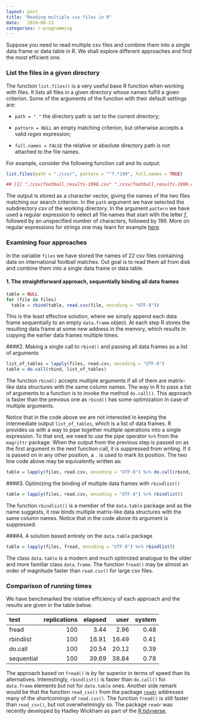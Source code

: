 ```yaml
---
layout: post
title: "Reading multiple csv files in R"
date:   2019-08-21
categories: r-programming
---
```


Suppose you need to read multiple csv files and combine them into a single data frame or data table in R. We shall explore different approaches and find the most efficient one.

### List the files in a given directory

The function `list.files()` is a very useful base R function when working with files. It lists all files in a given directory whose names fulfill a given criterion. Some of the arguments of the function with their default settings are:

  * `path = "."` the directory path is set to the current directory;
  
  * `pattern = NULL` an empty matching criterion, but otherwise accepts a valid *regex* expression;
  
  * `full.names = FALSE` the relative or absolute directory path is not attached to the file names. 

For example, consider the following function call and its output:


```r
list.files(path = "./csv/", pattern = "^f.*199", full.names = TRUE) 

## [1] "./csv/football_results-1998.csv" "./csv/football_results-1999.csv"
```

The output is stored as a character vector, giving the names of the two files matching our search criterion. In the `path` argument we have selected the subdirectory *csv* of the working directory. In the argument `pattern` we have used a regular expression to select all file names that start with the letter *f*, followed by an unspecified number of characters, followed by 199. More on regular expressions for strings one may learn for example [here](https://www.regular-expressions.info/index.html). 

### Examining four approaches

In the variable `files` we have stored the names of 22 csv files containing data on international football matches. Out goal is to read them all from disk and combine them into a single data frame or data table.

#### 1. The straightforward approach, sequentially binding all data frames

```r
table = NULL
for (file in files)
  table = rbind(table, read.csv(file, encoding = "UTF-8"))
```
This is the least effective solution, where we simply append each data frame sequentially to an empty `data.frame` object. At each step R stores the resulting data frame at some new address in the memory, which results in copying the earlier data frames multiple times.


####2. Making a single call to `rbind()` and passing all data frames as a list of arguments
  


```r
list_of_tables = lapply(files, read.csv, encoding = "UTF-8")
table = do.call(rbind, list_of_tables)
```

The function `rbind()` accepts multiple arguments if all of them are matrix-like data structures with the same column names. The way in R to pass a list of arguments to a function is to invoke the method `do.call()`. This approach is faster than the previous one as `rbind()` has some optimization in case of multiple arguments.

Notice that in the code above we are not interested in keeping the intermediate output `list_of_tables`, which is a list of data frames. R provides us with a way to pipe together multiple operations into a single expression. To that end, we need to use the pipe operator `%>%` from the `magrittr` package. When the output from the previous step is passed on as the first argument in the next function call, it is suppressed from writing. If it is passed on in any other position, a `.` is used to mark its position. The two line code above may be equivalently written as:


```r
table = lapply(files, read.csv, encoding = "UTF-8") %>% do.call(rbind, .)
```


####3. Optimizing the binding of multiple data frames with `rbindlist()`
  

```r
table = lapply(files, read.csv, encoding = "UTF-8") %>% rbindlist()
```

The function `rbindlist()` is a member of the `data.table` package and as the name suggests, it row binds multiple matrix-like data structures with the same column names. Notice that in the code above its argument is suppressed.

####4. A solution based entirely on the `data.table` package

```r
table = lapply(files, fread, encoding = "UTF-8") %>% rbindlist()
```

The class `data.table` is a modern and much optimized analogue to the older and more familiar class `data.frame`. The function `fread()` may be almost an order of magnitude faster than `read.csv()` for large csv files.


### Comparison of running times

We have benchmarked the relative efficiency of each approach and the results are given in the table below.

<table class="table" style="margin-left: auto; margin-right: auto;">
 <thead>
  <tr>
   <th style="text-align:left;"> test </th>
   <th style="text-align:right;"> replications </th>
   <th style="text-align:right;"> elapsed </th>
   <th style="text-align:right;"> user </th>
   <th style="text-align:right;"> system </th>
  </tr>
 </thead>
<tbody>
  <tr>
   <td style="text-align:left;"> fread </td>
   <td style="text-align:right;"> 100 </td>
   <td style="text-align:right;"> 3.44 </td>
   <td style="text-align:right;"> 2.96 </td>
   <td style="text-align:right;"> 0.48 </td>
  </tr>
  <tr>
   <td style="text-align:left;"> rbindlist </td>
   <td style="text-align:right;"> 100 </td>
   <td style="text-align:right;"> 16.91 </td>
   <td style="text-align:right;"> 16.49 </td>
   <td style="text-align:right;"> 0.41 </td>
  </tr>
  <tr>
   <td style="text-align:left;"> do.call </td>
   <td style="text-align:right;"> 100 </td>
   <td style="text-align:right;"> 20.54 </td>
   <td style="text-align:right;"> 20.12 </td>
   <td style="text-align:right;"> 0.39 </td>
  </tr>
  <tr>
   <td style="text-align:left;"> sequential </td>
   <td style="text-align:right;"> 100 </td>
   <td style="text-align:right;"> 39.69 </td>
   <td style="text-align:right;"> 38.84 </td>
   <td style="text-align:right;"> 0.78 </td>
  </tr>
</tbody>
</table>

The approach based on `fread()` is by far superior in terms of speed than its alternatives. Interestingly, `rbindlist()` is faster than `do.call()` for `data.frame` elements but not for `data.table` ones. Another side remark would be that the function `read_csv()` from the package [`readr`](https://github.com/tidyverse/readr) addresses many of the shortcomings of `read.csv()`. The function `fread()` is still faster than `read_csv()`, but not overwhelmingly so. The package `readr` was recently developed by Hadley Wickham as part of the [R tidyverse](https://www.tidyverse.org/packages/).
